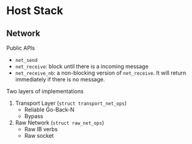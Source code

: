 # Host Stack

## Network

Public APIs

- `net_send`
- `net_receive`: block until there is a incoming message
- `net_receive_nb`: a non-blocking version of `net_receive`. It will return immediately if there is no message.

Two layers of implementations

1. Transport Layer (`struct transport_net_ops`)
    - Reliable Go-Back-N
    - Bypass
2. Raw Network (`struct raw_net_ops`)
    - Raw IB verbs
    - Raw socket
